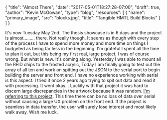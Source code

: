 {
	"title": "Almost There",
	"date": "2017-05-01T18:27:28-07:00",
	"draft": true,
	"author": "Kevin McGowan",
	"type": "blog",
	"resources": [
		{
			"name": "primary_image",
			"src": "blocks.jpg",
			"title": "Tangible HMTL Build Blocks"
		}
	]
}

It's now Tuesday May 2nd. The thesis showcase is in 6 days and the project is almost......... there. Not really though. It seems as though with every step of the process I have to spend more money and more time on things I budgeted as being far less in the beginning. I'm grateful I spent all the time to plan it out, but this being my first real, large project, I was of course wrong. But what is new. It's coming along. Yesterday I was able to mount all the RFID chips to the frosted acrylic, Today I am finally going to test out the array of all ten and work on spitting out the JSON to the serial port to begin building the server and front end. I have no experience working with serial is this aspect. I tried it once 2 years ago trying to spit out data and read it with processing. It went okay... Luckily with that project it was hard to discern large discrepancies in the artwork because it was random. [I'm referring to this project](). This time there can be no loss of data over serial without causing a large UX problem on the front end. If the project is seamless in data transfer, the user will surely lose interest and most likely walk away. Wish me luck.